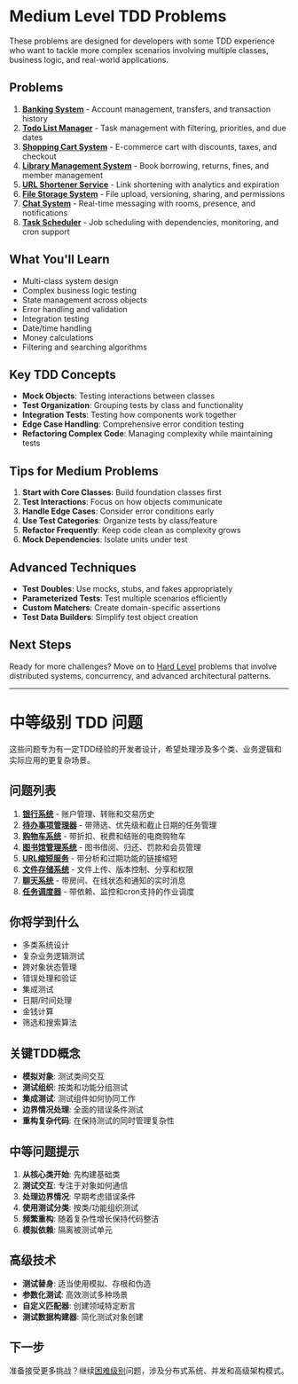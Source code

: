 # Medium Level TDD Problems

These problems are designed for developers with some TDD experience who want to tackle more complex scenarios involving multiple classes, business logic, and real-world applications.

## Problems

1. **[Banking System](01-banking-system.md)** - Account management, transfers, and transaction history
2. **[Todo List Manager](02-todo-list.md)** - Task management with filtering, priorities, and due dates
3. **[Shopping Cart System](03-shopping-cart.md)** - E-commerce cart with discounts, taxes, and checkout
4. **[Library Management System](04-library-system.md)** - Book borrowing, returns, fines, and member management
5. **[URL Shortener Service](05-url-shortener.md)** - Link shortening with analytics and expiration
6. **[File Storage System](06-file-storage-system.md)** - File upload, versioning, sharing, and permissions
7. **[Chat System](07-chat-system.md)** - Real-time messaging with rooms, presence, and notifications
8. **[Task Scheduler](08-task-scheduler.md)** - Job scheduling with dependencies, monitoring, and cron support

## What You'll Learn

- Multi-class system design
- Complex business logic testing
- State management across objects
- Error handling and validation
- Integration testing
- Date/time handling
- Money calculations
- Filtering and searching algorithms

## Key TDD Concepts

- **Mock Objects**: Testing interactions between classes
- **Test Organization**: Grouping tests by class and functionality
- **Integration Tests**: Testing how components work together
- **Edge Case Handling**: Comprehensive error condition testing
- **Refactoring Complex Code**: Managing complexity while maintaining tests

## Tips for Medium Problems

1. **Start with Core Classes**: Build foundation classes first
2. **Test Interactions**: Focus on how objects communicate
3. **Handle Edge Cases**: Consider error conditions early
4. **Use Test Categories**: Organize tests by class/feature
5. **Refactor Frequently**: Keep code clean as complexity grows
6. **Mock Dependencies**: Isolate units under test

## Advanced Techniques

- **Test Doubles**: Use mocks, stubs, and fakes appropriately
- **Parameterized Tests**: Test multiple scenarios efficiently
- **Custom Matchers**: Create domain-specific assertions
- **Test Data Builders**: Simplify test object creation

## Next Steps

Ready for more challenges? Move on to [Hard Level](../hard/) problems that involve distributed systems, concurrency, and advanced architectural patterns.

---

# 中等级别 TDD 问题

这些问题专为有一定TDD经验的开发者设计，希望处理涉及多个类、业务逻辑和实际应用的更复杂场景。

## 问题列表

1. **[银行系统](01-banking-system.md)** - 账户管理、转账和交易历史
2. **[待办事项管理器](02-todo-list.md)** - 带筛选、优先级和截止日期的任务管理
3. **[购物车系统](03-shopping-cart.md)** - 带折扣、税费和结账的电商购物车
4. **[图书馆管理系统](04-library-system.md)** - 图书借阅、归还、罚款和会员管理
5. **[URL缩短服务](05-url-shortener.md)** - 带分析和过期功能的链接缩短
6. **[文件存储系统](06-file-storage-system.md)** - 文件上传、版本控制、分享和权限
7. **[聊天系统](07-chat-system.md)** - 带房间、在线状态和通知的实时消息
8. **[任务调度器](08-task-scheduler.md)** - 带依赖、监控和cron支持的作业调度

## 你将学到什么

- 多类系统设计
- 复杂业务逻辑测试
- 跨对象状态管理
- 错误处理和验证
- 集成测试
- 日期/时间处理
- 金钱计算
- 筛选和搜索算法

## 关键TDD概念

- **模拟对象**: 测试类间交互
- **测试组织**: 按类和功能分组测试
- **集成测试**: 测试组件如何协同工作
- **边界情况处理**: 全面的错误条件测试
- **重构复杂代码**: 在保持测试的同时管理复杂性

## 中等问题提示

1. **从核心类开始**: 先构建基础类
2. **测试交互**: 专注于对象如何通信
3. **处理边界情况**: 早期考虑错误条件
4. **使用测试分类**: 按类/功能组织测试
5. **频繁重构**: 随着复杂性增长保持代码整洁
6. **模拟依赖**: 隔离被测试单元

## 高级技术

- **测试替身**: 适当使用模拟、存根和伪造
- **参数化测试**: 高效测试多种场景
- **自定义匹配器**: 创建领域特定断言
- **测试数据构建器**: 简化测试对象创建

## 下一步

准备接受更多挑战？继续[困难级别](../hard/)问题，涉及分布式系统、并发和高级架构模式。